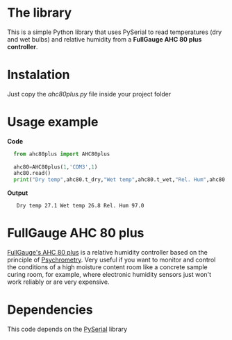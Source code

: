 # The library

This is a simple Python library that uses PySerial to read temperatures (dry and wet bulbs) and relative humidity from a **FullGauge AHC 80 plus controller**.

# Instalation

Just copy the *ahc80plus.py* file inside your project folder

# Usage example

**Code**
```python
  from ahc80plus import AHC80plus
  
  ahc80=AHC80plus(1,'COM3',1)
  ahc80.read()
  print("Dry temp",ahc80.t_dry,"Wet temp",ahc80.t_wet,"Rel. Hum",ahc80.r_h)  
```

**Output**
```
   Dry temp 27.1 Wet temp 26.8 Rel. Hum 97.0
```

# FullGauge AHC 80 plus

[FullGauge's AHC 80 plus](https://www.fullgauge.com.br/produto-ahc-80-plus) is a relative humidity controller based on the principle of [Psychrometry](https://en.wikipedia.org/wiki/Psychrometrics). Very useful if you want to monitor and control the conditions of a high moisture content room like a concrete sample curing room, for example, where electronic humidity sensors just won't work reliably or are very expensive.

# Dependencies
This code depends on the [PySerial](https://pyserial.readthedocs.io/en/latest/index.html#) library
